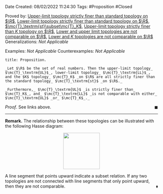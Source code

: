 <br />
<br />

Date Created: 08/02/2022 11:24:30
Tags: #Proposition #Closed 

Proved by: [Upper-limit topology strictly finer than standard topology on $\R$](Upper-limit%20topology%20strictly%20finer%20than%20standard%20topology%20on%20R.md), [Lower-limit topology strictly finer than standard topology on $\R$](Lower-limit%20topology%20strictly%20finer%20than%20standard%20topology%20on%20R.md), [$\mc{T}_\textrm{st}\subset\mc{T}_K$](K%20topology%20strictly%20finer%20than%20standard%20topology%20on%20R.md), [Upper-limit topology strictly finer than $K$ topology on $\R$](Upper-limit%20topology%20strictly%20finer%20than%20K%20topology%20on%20R.md), [Lower and upper limit topologies are not comparable on $\R$](Lower%20and%20upper%20limit%20topologies%20are%20not%20comparable%20on%20R.md), [Lower and $K$ topologies are not comparable on $\R$](Lower%20and%20K%20topologies%20are%20not%20comparable%20on%20R.md)
Generalizations: _Not Applicable_

Examples: _Not Applicable_
Counterexamples: _Not Applicable_

``` ad-Proposition
title: Proposition.

_Let $\R$ be the set of real numbers. Then the upper-limit topology_ $\mc{T}_\textrm{UL}$_, lower-limit topology_ $\mc{T}_\textrm{LL}$_, and the $K$ topology_ $\mc{T}_K$ _on $\R$ are all strictly finer than the standard topology_ $\mc{T}_\textrm{st}$ _on $\R$._

_Furthermore,_ $\mc{T}_\textrm{UL}$ _is strictly finer than_ $\mc{T}_K$_, and_ $\mc{T}_\textrm{LL}$ _is not comparable with either_ $\mc{T}_\textrm{UL}$ _or_ $\mc{T}_K$_._

```

_Proof_. See links above.<span style="float:right;">$\blacksquare$</span>

---

**Remark.** The relationship between these topologies can be illustrated with the following Hasse diagram:

<center><img src="https://raw.githubusercontent.com/zhaoshenzhai/MathWiki/master/Images/09-02-2022_212228/image.svg", width=120></center>

A line segment that points upward indicate a subset relation. If any two topologies are not connected with line segments that only point upward, then they are not comparable.<span style="float:right;">$\blacklozenge$</span>

